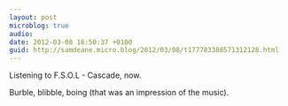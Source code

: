 ```yaml
---
layout: post
microblog: true
audio: 
date: 2012-03-08 16:50:37 +0100
guid: http://samdeane.micro.blog/2012/03/08/t177783388571312128.html
---
```

Listening to F.S.O.L - Cascade, now. 

Burble, blibble, boing (that was an impression of the music).
